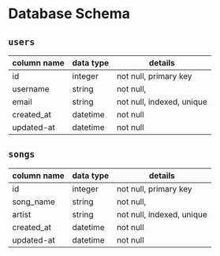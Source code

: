 # **Database Schema**

## `users`

| column name | data type | details                   |
| ----------- | --------- | ------------------------- |
| id          | integer   | not null, primary key     |
| username    | string    | not null,                 |
| email       | string    | not null, indexed, unique |
| created_at  | datetime  | not null                  |
| updated-at  | datetime  | not null                  |

## `songs`

| column name | data type | details                   |
| ----------- | --------- | ------------------------- |
| id          | integer   | not null, primary key     |
| song_name   | string    | not null,                 |
| artist      | string    | not null, indexed, unique |
| created_at  | datetime  | not null                  |
| updated-at  | datetime  | not null                  |
